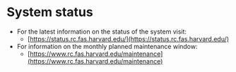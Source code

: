 # System status

* For the latest information on the status of the system visit: 
    * [https://status.rc.fas.harvard.edu/](https://status.rc.fas.harvard.edu/)
* For information on the monthly planned maintenance window: 
    * [https://www.rc.fas.harvard.edu/maintenance](https://www.rc.fas.harvard.edu/maintenance)
